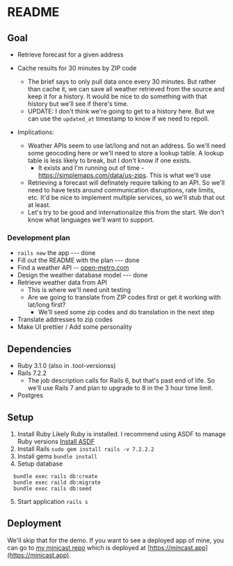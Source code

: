 # README

## Goal

* Retrieve forecast for a given address
* Cache results for 30 minutes by ZIP code
  * The brief says to only pull data once every 30 minutes.  But rather than cache it, we can save all weather retrieved from the source and keep it for a history. It would be nice to do something with that history but we'll see if there's time.
  * UPDATE: I don't think we're going to get to a history here.  But we can use the `updated_at` timestamp to know if we need to repoll.


* Implications:
  * Weather APIs seem to use lat/long and not an address.  So we'll need some geocoding here or we'll need to store a lookup table.  A lookup table is less likely to break, but I don't know if one exists.
    * It exists and I'm running out of time - https://simplemaps.com/data/us-zips. This is what we'll use
  * Retrieving a forecast will definately require talking to an API.  So we'll need to have tests around communication disruptions, rate limits, etc.  It'd be nice to implement multiple services, so we'll stub that out at least.
  * Let's try to be good and internationalize this from the start.  We don't know what languages we'll want to support.

### Development plan

* `rails new` the app --- done
* Fill out the README with the plan --- done
* Find a weather API -- [open-metro.com](https://open-meteo.com/en/docs?location_mode=csv_coordinates&current=temperature_2m,relative_humidity_2m,precipitation,apparent_temperature)
* Design the weather database model --- done
* Retrieve weather data from API
  * This is where we'll need unit testing
  * Are we going to translate from ZIP codes first or get it working with lat/long first?
    * We'll seed some zip codes and do translation in the next step
* Translate addresses to zip codes
* Make UI prettier / Add some personality

## Dependencies

* Ruby 3.1.0 (also in .tool-versionss)
* Rails 7.2.2
  * The job description calls for Rails 6, but that's past end of life.  So we'll use Rails 7 and plan to upgrade to 8 in the 3 hour time limit.
* Postgres

## Setup

1. Install Ruby
   Likely Ruby is installed. I recommend using ASDF to manage Ruby versions [Install ASDF](https://asdf-vm.com/guide/getting-started.html)
2. Install Rails
  `sudo gem install rails -v 7.2.2.2`
3. Install gems
  `bundle install`
4. Setup database
```
  bundle exec rails db:create
  bundle exec raild db:migrate
  bundle exec rails db:seed
```
5. Start application
  `rails s`

## Deployment

We'll skip that for the demo.  If you want to see a deployed app of mine, you can go to [my minicast repo](https://github.com/MMercieca/minifeed) which is deployed at [https://mincast.app](https://minicast.app).